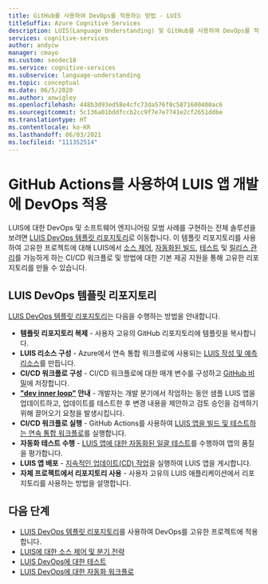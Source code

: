 ```yaml
---
title: GitHub를 사용하여 DevOps를 적용하는 방법 - LUIS
titleSuffix: Azure Cognitive Services
description: LUIS(Language Understanding) 및 GitHub를 사용하여 DevOps를 적용합니다.
services: cognitive-services
author: andycw
manager: cmayo
ms.custom: seodec18
ms.service: cognitive-services
ms.subservice: language-understanding
ms.topic: conceptual
ms.date: 06/5/2020
ms.author: anwigley
ms.openlocfilehash: 448b3d93ed58e4cfc73da576f0c5871600400ac6
ms.sourcegitcommit: 5c136a01bddfccb2cc9f7e7e7741e2cf2651ddbe
ms.translationtype: HT
ms.contentlocale: ko-KR
ms.lasthandoff: 06/03/2021
ms.locfileid: "111352514"
---
```

# <a name="apply-devops-to-luis-app-development-using-github-actions"></a>GitHub Actions를 사용하여 LUIS 앱 개발에 DevOps 적용

LUIS에 대한 DevOps 및 소프트웨어 엔지니어링 모범 사례를 구현하는 전체 솔루션을 보려면 [LUIS DevOps 템플릿 리포지토리](https://github.com/Azure-Samples/LUIS-DevOps-Template)로 이동합니다. 이 템플릿 리포지토리를 사용하여 고유한 프로젝트에 대해 LUIS에서 [소스 제어](luis-concept-devops-sourcecontrol.md), [자동화된 빌드](luis-concept-devops-automation.md), [테스트](luis-concept-devops-testing.md) 및 [릴리스 관리](luis-concept-devops-automation.md#release-management)를 가능하게 하는 CI/CD 워크플로 및 방법에 대한 기본 제공 지원을 통해 고유한 리포지토리를 만들 수 있습니다.

## <a name="the-luis-devops-template-repo"></a>LUIS DevOps 템플릿 리포지토리

[LUIS DevOps 템플릿 리포지토리](https://github.com/Azure-Samples/LUIS-DevOps-Template)는 다음을 수행하는 방법을 안내합니다.

* **템플릿 리포지토리 복제** - 사용자 고유의 GitHub 리포지토리에 템플릿을 복사합니다.
* **LUIS 리소스 구성** - Azure에서 연속 통합 워크플로에 사용되는 [LUIS 작성 및 예측 리소스](./luis-how-to-azure-subscription.md)를 만듭니다.
* **CI/CD 워크플로 구성** - CI/CD 워크플로에 대한 매개 변수를 구성하고 [GitHub 비밀](https://help.github.com/actions/configuring-and-managing-workflows/creating-and-storing-encrypted-secrets)에 저장합니다.
* **["dev inner loop"](/dotnet/architecture/containerized-lifecycle/design-develop-containerized-apps/docker-apps-inner-loop-workflow) 안내** - 개발자는 개발 분기에서 작업하는 동안 샘플 LUIS 앱을 업데이트하고, 업데이트를 테스트한 후 변경 내용을 제안하고 검토 승인을 검색하기 위해 끌어오기 요청을 발생시킵니다.
* **CI/CD 워크플로 실행** - GitHub Actions를 사용하여 [LUIS 앱을 빌드 및 테스트하는 연속 통합 워크플로](luis-concept-devops-automation.md)를 실행합니다.
* **자동화 테스트 수행** - [LUIS 앱에 대한 자동화된 일괄 테스트](luis-concept-devops-testing.md)를 수행하여 앱의 품질을 평가합니다.
* **LUIS 앱 배포** - [지속적인 업데이트(CD) 작업](luis-concept-devops-automation.md#continuous-delivery-cd)을 실행하여 LUIS 앱을 게시합니다.
* **자체 프로젝트에서 리포지토리 사용** - 사용자 고유의 LUIS 애플리케이션에서 리포지토리를 사용하는 방법을 설명합니다.

## <a name="next-steps"></a>다음 단계

* [LUIS DevOps 템플릿 리포지토리](https://github.com/Azure-Samples/LUIS-DevOps-Template)를 사용하여 DevOps를 고유한 프로젝트에 적용합니다.
* [LUIS에 대한 소스 제어 및 분기 전략](luis-concept-devops-sourcecontrol.md)
* [LUIS DevOps에 대한 테스트](luis-concept-devops-testing.md)
* [LUIS DevOps에 대한 자동화 워크플로](luis-concept-devops-automation.md)
